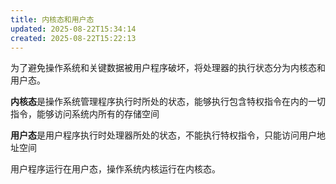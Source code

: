 ```yaml
---
title: 内核态和用户态
updated: 2025-08-22T15:34:14
created: 2025-08-22T15:22:13
---
```


为了避免操作系统和关键数据被用户程序破坏，将处理器的执行状态分为内核态和用户态。

**内核态**是操作系统管理程序执行时所处的状态，能够执行包含特权指令在内的一切指令，能够访问系统内所有的存储空间

**用户态**是用户程序执行时处理器所处的状态，不能执行特权指令，只能访问用户地址空间

用户程序运行在用户态，操作系统内核运行在内核态。
